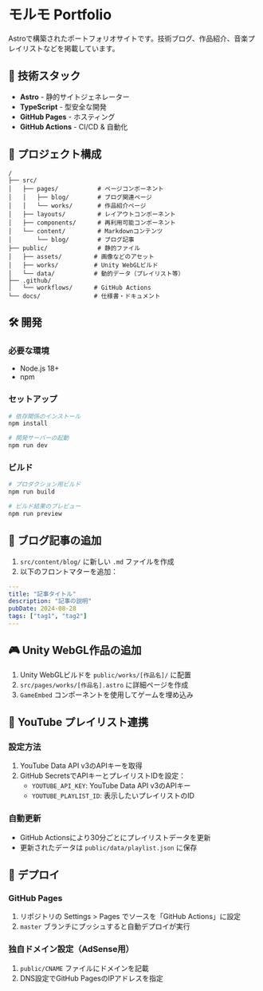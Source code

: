 # モルモ Portfolio

Astroで構築されたポートフォリオサイトです。技術ブログ、作品紹介、音楽プレイリストなどを掲載しています。

## 🚀 技術スタック

- **Astro** - 静的サイトジェネレーター
- **TypeScript** - 型安全な開発
- **GitHub Pages** - ホスティング
- **GitHub Actions** - CI/CD & 自動化

## 📁 プロジェクト構成

```
/
├── src/
│   ├── pages/           # ページコンポーネント
│   │   ├── blog/        # ブログ関連ページ
│   │   └── works/       # 作品紹介ページ
│   ├── layouts/         # レイアウトコンポーネント
│   ├── components/      # 再利用可能コンポーネント
│   └── content/         # Markdownコンテンツ
│       └── blog/        # ブログ記事
├── public/              # 静的ファイル
│   ├── assets/         # 画像などのアセット
│   ├── works/          # Unity WebGLビルド
│   └── data/           # 動的データ（プレイリスト等）
├── .github/
│   └── workflows/      # GitHub Actions
└── docs/               # 仕様書・ドキュメント
```

## 🛠️ 開発

### 必要な環境

- Node.js 18+
- npm

### セットアップ

```bash
# 依存関係のインストール
npm install

# 開発サーバーの起動
npm run dev
```

### ビルド

```bash
# プロダクション用ビルド
npm run build

# ビルド結果のプレビュー
npm run preview
```

## 📝 ブログ記事の追加

1. `src/content/blog/` に新しい `.md` ファイルを作成
2. 以下のフロントマターを追加：

```yaml
---
title: "記事タイトル"
description: "記事の説明"
pubDate: 2024-08-28
tags: ["tag1", "tag2"]
---
```

## 🎮 Unity WebGL作品の追加

1. Unity WebGLビルドを `public/works/[作品名]/` に配置
2. `src/pages/works/[作品名].astro` に詳細ページを作成
3. `GameEmbed` コンポーネントを使用してゲームを埋め込み

## 🎵 YouTube プレイリスト連携

### 設定方法

1. YouTube Data API v3のAPIキーを取得
2. GitHub SecretsでAPIキーとプレイリストIDを設定：
   - `YOUTUBE_API_KEY`: YouTube Data API v3のAPIキー
   - `YOUTUBE_PLAYLIST_ID`: 表示したいプレイリストのID

### 自動更新

- GitHub Actionsにより30分ごとにプレイリストデータを更新
- 更新されたデータは `public/data/playlist.json` に保存

## 🚀 デプロイ

### GitHub Pages

1. リポジトリの Settings > Pages でソースを「GitHub Actions」に設定
2. `master` ブランチにプッシュすると自動デプロイが実行

### 独自ドメイン設定（AdSense用）

1. `public/CNAME` ファイルにドメインを記載
2. DNS設定でGitHub PagesのIPアドレスを指定

